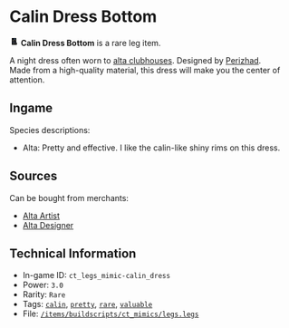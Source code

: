 # Calin Dress Bottom

<img src="https://raw.githubusercontent.com/Ceterai/Enternia/main/items/armors/alta/tier6/ceterai/legwear/icon.png" alt="Calin Dress Bottom icon" loading="lazy" height="16px" width="auto" /> **Calin Dress Bottom** is a rare leg item.

A night dress often worn to [alta clubhouses](https://ceterai.github.io/MyEnternia/Wiki/altaclubhouses). Designed by [Perizhad](https://ceterai.github.io/MyEnternia/Wiki/Perizhad).  
Made from a high-quality material, this dress will make you the center of attention.

## Ingame

Species descriptions:

- Alta: Pretty and effective. I like the calin-like shiny rims on this dress.

## Sources

Can be bought from merchants:

- [Alta Artist](https://ceterai.github.io/MyEnternia/Wiki/AltaArtist)
- [Alta Designer](https://ceterai.github.io/MyEnternia/Wiki/AltaDesigner)

## Technical Information

- In-game ID: `ct_legs_mimic-calin_dress`
- Power: `3.0`
- Rarity: `Rare`
- Tags: [`calin`](https://ceterai.github.io/MyEnternia/Wiki/Tags/Calin), [`pretty`](https://ceterai.github.io/MyEnternia/Wiki/Tags/Pretty), [`rare`](https://ceterai.github.io/MyEnternia/Wiki/Tags/Rare), [`valuable`](https://ceterai.github.io/MyEnternia/Wiki/Tags/Valuable)
- File: [`/items/buildscripts/ct_mimics/legs.legs`](https://github.com/Ceterai/Enternia/blob/main/items/buildscripts/ct_mimics/legs.legs)
